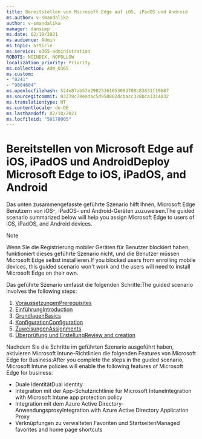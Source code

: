 ```yaml
---
title: Bereitstellen von Microsoft Edge auf iOS, iPadOS und Android
ms.author: v-smandalika
author: v-smandalika
manager: dansimp
ms.date: 02/10/2021
ms.audience: Admin
ms.topic: article
ms.service: o365-administration
ROBOTS: NOINDEX, NOFOLLOW
localization_priority: Priority
ms.collection: Adm_O365
ms.custom:
- "8241"
- "9004604"
ms.openlocfilehash: 524e87ab57e29823361053093708c83831f19687
ms.sourcegitcommit: 03378c78eadac5d950802dcbacc328bca3314032
ms.translationtype: HT
ms.contentlocale: de-DE
ms.lasthandoff: 02/10/2021
ms.locfileid: "50178005"
---
```

# <a name="deploy-microsoft-edge-to-ios-ipados-and-android"></a><span data-ttu-id="a6a0a-102">Bereitstellen von Microsoft Edge auf iOS, iPadOS und Android</span><span class="sxs-lookup"><span data-stu-id="a6a0a-102">Deploy Microsoft Edge to iOS, iPadOS, and Android</span></span>

<span data-ttu-id="a6a0a-103">Das unten zusammengefasste geführte Szenario hilft Ihnen, Microsoft Edge Benutzern von iOS-, iPadOS- und Android-Geräten zuzuweisen.</span><span class="sxs-lookup"><span data-stu-id="a6a0a-103">The guided scenario summarized below will help you assign Microsoft Edge to users of iOS, iPadOS, and Android devices.</span></span>

> [!NOTE]
> <span data-ttu-id="a6a0a-104">Wenn Sie die Registrierung mobiler Geräten für Benutzer blockiert haben, funktioniert dieses geführte Szenario nicht, und die Benutzer müssen Microsoft Edge selbst installieren.</span><span class="sxs-lookup"><span data-stu-id="a6a0a-104">If you blocked users from enrolling mobile devices, this guided scenario won't work and the users will need to install Microsoft Edge on their own.</span></span>

<span data-ttu-id="a6a0a-105">Das geführte Szenario umfasst die folgenden Schritte:</span><span class="sxs-lookup"><span data-stu-id="a6a0a-105">The guided scenario involves the following steps:</span></span>

1. [<span data-ttu-id="a6a0a-106">Voraussetzungen</span><span class="sxs-lookup"><span data-stu-id="a6a0a-106">Prerequisites</span></span>](https://docs.microsoft.com/mem/intune/fundamentals/guided-scenarios-edge#prerequisites)
2. [<span data-ttu-id="a6a0a-107">Einführung</span><span class="sxs-lookup"><span data-stu-id="a6a0a-107">Introduction</span></span>](https://docs.microsoft.com/mem/intune/fundamentals/guided-scenarios-edge#step-1---introduction)
3. [<span data-ttu-id="a6a0a-108">Grundlagen</span><span class="sxs-lookup"><span data-stu-id="a6a0a-108">Basics</span></span>](https://docs.microsoft.com/mem/intune/fundamentals/guided-scenarios-edge#step-2---basics)
4. [<span data-ttu-id="a6a0a-109">Konfiguration</span><span class="sxs-lookup"><span data-stu-id="a6a0a-109">Configuration</span></span>](https://docs.microsoft.com/mem/intune/fundamentals/guided-scenarios-edge#step-3---configuration)
5. [<span data-ttu-id="a6a0a-110">Zuweisungen</span><span class="sxs-lookup"><span data-stu-id="a6a0a-110">Assignments</span></span>](https://docs.microsoft.com/mem/intune/fundamentals/guided-scenarios-edge#step-4---assignments)
6. [<span data-ttu-id="a6a0a-111">Überprüfung und Erstellung</span><span class="sxs-lookup"><span data-stu-id="a6a0a-111">Review and creation</span></span>](https://docs.microsoft.com/mem/intune/fundamentals/guided-scenarios-edge#step-5---review--create)

<span data-ttu-id="a6a0a-112">Nachdem Sie die Schritte im geführten Szenario ausgeführt haben, aktivieren Microsoft Intune-Richtlinien die folgenden Features von Microsoft Edge for Business:</span><span class="sxs-lookup"><span data-stu-id="a6a0a-112">After you complete the steps in the guided scenario, Microsoft Intune policies will enable the following features of Microsoft Edge for business:</span></span>

- <span data-ttu-id="a6a0a-113">Duale Identität</span><span class="sxs-lookup"><span data-stu-id="a6a0a-113">Dual identity</span></span>
- <span data-ttu-id="a6a0a-114">Integration mit der App-Schutzrichtlinie für Microsoft Intune</span><span class="sxs-lookup"><span data-stu-id="a6a0a-114">Integration with Microsoft Intune app protection policy</span></span>
- <span data-ttu-id="a6a0a-115">Integration mit dem Azure Active Directory-Anwendungsproxy</span><span class="sxs-lookup"><span data-stu-id="a6a0a-115">Integration with Azure Active Directory Application Proxy</span></span>
- <span data-ttu-id="a6a0a-116">Verknüpfungen zu verwalteten Favoriten und Startseiten</span><span class="sxs-lookup"><span data-stu-id="a6a0a-116">Managed favorites and home page shortcuts</span></span>
